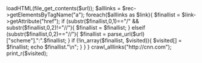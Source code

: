 <?php
$crawl = "http://clv0.com/angali/demo.html";
$visited = array();

function crawl_alllinks($url){
	global $visited;
	
	$rec = new DOMDocument();
	$rec->loadHTML(file_get_contents($url));
	
	
	$alllinks = $rec->getElementsByTagName("a");
	
	
	foreach($alllinks as $link){
		
		 $finallist = $link->getAttribute("href");
		 
		 if (substr($finallist,0,1)=="/" && substr($finallist,0,2)!="//"){
		 	
		 	$finallist = $finallist;
		
		} elseif (substr($finallist,0,2)=="//"){
			
			$finallist = parse_url($url)["scheme"].":".$finallist;
		}
		
		if (!in_array($finallist, $visited)){
			
			$visited[] = $finallist;
		
		echo $finallist."\n";
		}
	}
	
	
}
crawl_alllinks("http://cnn.com");

print_r($visited);

